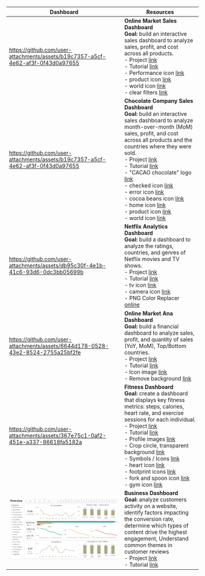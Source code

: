 <table>
   <thead>
      <th>Dashboard</th>
      <th>Resources</th>
   </thead>
   <tr>
<td width=60%>

https://github.com/user-attachments/assets/b19c7357-a5cf-4e62-af3f-0f43d0a97655

</td>
     <td>
        <b>Online Market Sales Dashboard</b><br>
        <b>Goal:</b> build an interactive sales dashboard to analyze sales, profit, and cost across all products.<br>
        - Project <a href="https://github.com/VictoriaStetskevych/projects/tree/main/PowerBI/06_power_bi_online_market_sales"> link</a><br>
        - Tutorial <a href="https://www.youtube.com/watch?v=ASCnLj8XHww&t=2036s">link</a><br>
        - Performance icon <a href="https://www.flaticon.com/free-icon/performance_1013386">link</a><br>
        - product icon <a href="https://www.flaticon.com/free-icon/product_9252074?term=products&page=1&position=27&origin=search&related_id=9252074">link</a><br>
        - world icon <a href="https://thenounproject.com/icon/country-7254670">link</a><br>
        - clear filters <a href="https://www.flaticon.com/free-icon/clear-filter_6726840?term=clear+filters&page=1&position=64&origin=search&related_id=6726840">link</a><br>
      </td>
   </tr>
   <tr>
<td width=60%>

https://github.com/user-attachments/assets/b19c7357-a5cf-4e62-af3f-0f43d0a97655

</td>
     <td>
        <b>Chocolate Company Sales Dashboard</b><br>
        <b>Goal:</b> build an interactive sales dashboard to analyze month-over-month (MoM) sales, profit, and cost across all products and the countries where they were sold.<br>
        - Project <a href="https://github.com/VictoriaStetskevych/projects/tree/main/PowerBI/05_power_bi_sales_chocolate"> link</a><br>
        - Tutorial <a href="https://www.youtube.com/watch?v=ooJO7NW4uJU&t=6370s">link</a><br>
        - "CACAO chocolate" logo <a href="https://www.canva.com/search?q=chocolate%20logo">link</a><br>
        - checked icon 
        <a href="https://www.flaticon.com/free-icon/check_5610944?term=done&page=1&position=6&origin=search&related_id=5610944">link</a><br>
        - error icon <a href="https://www.flaticon.com/free-icon/close_9068699?term=cancell&page=1&position=41&origin=search&related_id=9068699"> link</a><br>
        - cocoa beans icon <a href="https://thenounproject.com/icon/cocoa-beans-54521">link</a><br>
        - home icon <a href="https://thenounproject.com/icon/home-7613019">link</a><br>
        - product icon <a href="https://www.flaticon.com/free-icon/product_9252074?term=products&page=1&position=27&origin=search&related_id=9252074">link</a><br>
        - world icon <a href="https://thenounproject.com/icon/country-7254670">link</a><br>
      </td>
   </tr>
   <tr>
<td width=60%>

https://github.com/user-attachments/assets/db95c30f-4e1b-41c6-93d6-0dc3bb05699b

</td>
     <td>
        <b>Netflix Analytics Dashboard</b><br>
        <b>Goal:</b> build a dashboard to analyze the ratings, countries, and genres of Netflix movies and TV shows.<br>
        - Project <a href="https://github.com/VictoriaStetskevych/projects/tree/main/PowerBI/04_power_bi_netflix"> link</a><br>
        - Tutorial <a href="https://www.youtube.com/watch?v=InYxu2h7o6I&t=121s">link</a><br>
        - tv icon <a href="https://www.flaticon.com/free-icon/youtube_15465598?term=tv&page=6&position=10&origin=search&related_id=15465598"> link</a><br>
        - camera icon <a href="https://www.flaticon.com/free-icon/camera_15762061?term=movie&page=1&position=38&origin=search&related_id=15762061">link</a><br>
        - PNG Color Replacer <a href="https://onlinepngtools.com/change-png-color">online</a><br>
      </td>
   </tr>

   <tr>
<td width=60%>

https://github.com/user-attachments/assets/6644d178-0528-43e2-8524-2755a25bf2fe

</td>
     <td>
        <b>Online Market Ana Dashboard</b><br>
        <b>Goal:</b> build a financial dashboard to analyze sales, profit, and quantity of sales (YoY, MoM), Top/Bottom countries. <br>
        - Project <a href="https://github.com/VictoriaStetskevych/projects/tree/main/PowerBI/03_power_bi_finance_dashboard"> link</a><br>
        - Tutorial <a href="https://www.youtube.com/watch?v=BLxW9ZSuuVI">link</a><br>
        - Icon image <a href="https://www.canva.com/design/DAGeV7w-amE/rjTZo8ow7WEnHoTUWRK8Xg/edit"> link</a><br>
        - Remove background <a href="https://www.remove.bg/">link</a><br>
      </td>
   </tr>




  <tr>
<td width=60%>

https://github.com/user-attachments/assets/367e75c1-0af2-451e-a337-86618fa5182a

</td>
     <td>
        <b>Fitness Dashboard</b><br>
        <b>Goal:</b> create a dashboard that displays key fitness metrics: steps, calories, heart rate, and exercise sessions for each individual. <br>
        - Project <a href="https://github.com/VictoriaStetskevych/projects/tree/main/PowerBI/02_power_bi_sport_dashboard"> link</a><br>
        - Tutorial <a href="https://www.youtube.com/watch?v=cYwioeHu_OU&t=1041s">link</a><br>
        - Profile images <a href="https://new.express.adobe.com/"> link</a><br>
        - Crop circle, transparent background <a href="https://crop-circle.imageonline.co/">link</a><br>
        - Symbols / Icons <a href="https://www.flaticon.com/">link</a><br>
        - heart icon <a href="https://www.flaticon.com/free-icons/heart" title="heart icons">link</a><br>
        - footprint icons <a href="https://www.flaticon.com/free-icons/footprint" title="footprint icons">link</a><br>
        - fork and spoon icon <a href="https://www.flaticon.com/free-icons/fork" title="fork icons">link</a><br>
        - gym icon <a href="https://www.flaticon.com/free-icons/gym" title="gym icons">link</a>
      </td>
   </tr>

   <tr>
<td width=60%>

<a href="https://github.com/VictoriaStetskevych/projects/blob/main/PowerBI/01_sql_powerBI_dashboard_ali_ahmad">
  <img src="https://github.com/VictoriaStetskevych/projects/blob/main/PowerBI/01_sql_powerBI_dashboard_ali_ahmad/images/dashboard_resize.png?raw=true">

</td>
     <td>
        <b>Business Dashboard</b><br>
        <b>Goal:</b> analyze customers activity on a website, identify factors impacting the conversion rate, determine which types of content drive the highest engagement, Understand common themes in customer reviews<br>
        - Project <a href="https://github.com/VictoriaStetskevych/projects/tree/main/PowerBI/01_sql_powerBI_dashboard_ali_ahmad"> link</a><br>
        - Tutorial <a href="https://www.youtube.com/watch?v=A6wJ-GDPX4o&list=PLMfXakCUhXsHxNShtz2ucsR69RCJqMnnd">link</a><br>
      </td>
   </tr>

</table>